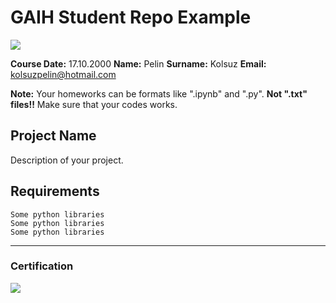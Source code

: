# GAIH Student Repo Example
![](img/newlogo.png)

**Course Date:** 17.10.2000 
**Name:** Pelin
**Surname:** Kolsuz 
**Email:** kolsuzpelin@hotmail.com

**Note:** Your homeworks can be formats like ".ipynb" and ".py". **Not ".txt" files!!** Make sure that your codes works.  

## Project Name
Description of your project.

## Requirements
```
Some python libraries
Some python libraries
Some python libraries
```
---

### Certification
![](img/TopLearnerCertificate.png)

